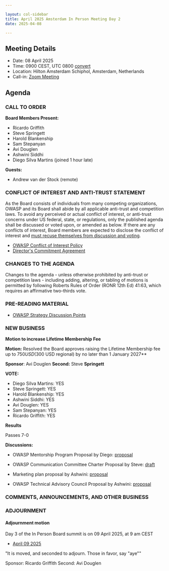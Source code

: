 ```yaml
---

layout: col-sidebar
title: April 2025 Amsterdam In Person Meeting Day 2
date: 2025-04-08

---
```


## Meeting Details

- Date: 08 April 2025
- Time: 0900 CEST, UTC 0800 [convert](https://www.timeanddate.com/worldclock/meetingdetails.html?year=2025&month=4&day=8&hour=7&min=0&sec=0&p1=179&p2=136&p3=676&p4=137&p5=16)
- Location: Hilton Amsterdam Schiphol, Amsterdam, Netherlands
- Call-in: [Zoom Meeting](https://us06web.zoom.us/j/85856448225?pwd=8yfyLksGWTnnkWbQQZzPBBzrLKqv2z.1)

## Agenda

### CALL TO ORDER

**Board Members Present:**
- Ricardo Griffith
- Steve Springett
- Harold Blankenship
- Sam Stepanyan
- Avi Douglen 
- Ashwini Siddhi 
- Diego Silva Martins (joined 1 hour late)


**Guests:**
- Andrew van der Stock (remote)

### CONFLICT OF INTEREST AND ANTI-TRUST STATEMENT

As the Board consists of individuals from many competing organizations, OWASP and its Board shall abide by all applicable anti-trust and competition laws. To avoid any perceived or actual conflict of interest, or anti-trust concerns under US federal, state, or regulations, only the published agenda shall be discussed or voted upon, or amended as below. If there are any conflicts of interest, Board members are expected to disclose the conflict of interest and [must recuse themselves from discussion and voting](https://owasp.org/www-policy/legal/bylaws#section-702-disclosure-required).

- [OWASP Conflict of Interest Policy](https://owasp.org/www-policy/operational/conflict-of-interest)
- [Director's Commitment Agreement](https://owasp.org/www-policy/legal/directors-committment-agreement)

### CHANGES TO THE AGENDA

Changes to the agenda - unless otherwise prohibited by anti-trust or competition laws - including adding, altering, or tabling of motions is permitted by following Roberts Rules of Order (RONR 12th Ed) 41:63, which requires an affirmative two-thirds vote.

### PRE-READING MATERIAL

- [OWASP Strategy Discussion Points](https://docs.google.com/document/d/1xhG2DflC2HnebrxUnIo5IPsL7tnJc6xR7o2Cv5YBZxc/edit?tab=t.0#heading=h.6nbj1nv19cks)


### NEW BUSINESS

**Motion to increase Lifetime Membership Fee**

**Motion:** Resolved the Board approves raising the Lifetime Membership fee up to $750 USD ($300 USD regional)  by no later than 1 January 2027**

**Sponsor**: Avi Douglen **Second:**  Steve **Springett**

**VOTE:** 

- Diego Silva Martins: YES
- Steve Springett: YES
- Harold Blankenship: YES
- Ashwini Siddhi: YES
- Avi Douglen: YES
- Sam Stepanyan: YES
- Ricardo Griffith: YES

**Results**

Passes 7-0

**Discussions:**

* OWASP Mentorship Program Proposal by Diego: [proposal](https://github.com/dsmartins/owasp-mentorship-program)

* OWASP Communication Committee Charter Proposal by Steve: [draft](https://docs.google.com/document/d/1mhRKDjCfUVRCrcDpbAljHtm4LMp625i7cWTYz-28HPA/edit?tab=t.0#heading=h.pvdvox1r4hie0)

* Marketing plan proposal by Ashwini: [proposal](https://docs.google.com/document/d/1wlfx76c0OlZUo53J92QnUlRSav2SmCw6VrPwjekWmuk/edit?tab=t.4e2f8bj6kkbc)

* OWASP Technical Advisory Council Proposal by Ashwini: [proposal](https://docs.google.com/document/d/1wlfx76c0OlZUo53J92QnUlRSav2SmCw6VrPwjekWmuk/edit?tab=t.tjri99xq5s4p#heading=h.9z6u4vjojuji)

### COMMENTS, ANNOUNCEMENTS, AND OTHER BUSINESS

### ADJOURNMENT

#### Adjournment motion

Day 3 of the In Person Board summit is on 09 April 2025, at 9 am CEST

- [April 09 2025](https://owasp.org/www-board/meetings-historical/202504-09.html)

"It is moved, and seconded to adjourn. Those in favor, say "aye""

Sponsor: Ricardo Griffith
Second: Avi Douglen
